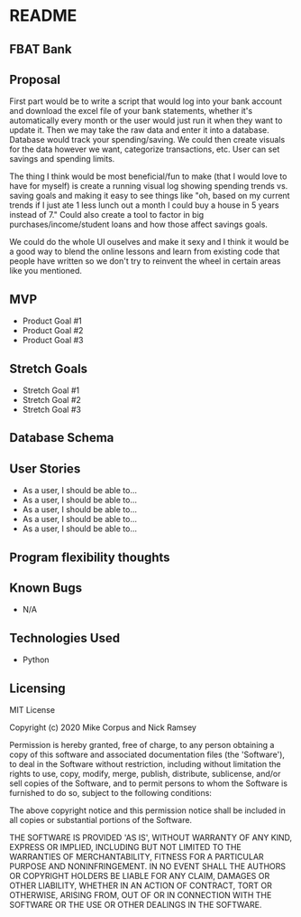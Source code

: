 # README

## FBAT Bank

## Proposal
First part would be to write a script that would log into your bank account and download the excel file of your bank statements, whether it's automatically every month or the user would just run it when they want to update it. Then we may take the raw data and enter it into a database. Database would track your spending/saving. We could then create visuals for the data however we want, categorize transactions, etc. User can set savings and spending limits.

The thing I think would be most beneficial/fun to make (that I would love to have for myself) is create a running visual log showing spending trends vs. saving goals and making it easy to see things like "oh, based on my current trends if I just ate 1 less lunch out a month I could buy a house in 5 years instead of 7." Could also create a tool to factor in big purchases/income/student loans and how those affect savings goals.

We could do the whole UI ouselves and make it sexy and I think it would be a good way to blend the online lessons and learn from existing code that people have written so we don't try to reinvent the wheel in certain areas like you mentioned.

## MVP
*	Product Goal #1
*	Product Goal #2
*	Product Goal #3


## Stretch Goals
*	Stretch Goal #1
*	Stretch Goal #2
*	Stretch Goal #3

## Database Schema


## User Stories
* As a user, I should be able to...
* As a user, I should be able to...
* As a user, I should be able to...
* As a user, I should be able to...
* As a user, I should be able to...

## Program flexibility thoughts


## Known Bugs
* N/A

## Technologies Used
* Python

## Licensing

MIT License

Copyright (c) 2020 Mike Corpus and Nick Ramsey

Permission is hereby granted, free of charge, to any person obtaining a copy of this software and associated documentation files (the 'Software'), to deal in the Software without restriction, including without limitation the rights to use, copy, modify, merge, publish, distribute, sublicense, and/or sell copies of the Software, and to permit persons to whom the Software is furnished to do so, subject to the following conditions:

The above copyright notice and this permission notice shall be included in all copies or substantial portions of the Software.

THE SOFTWARE IS PROVIDED 'AS IS', WITHOUT WARRANTY OF ANY KIND, EXPRESS OR IMPLIED, INCLUDING BUT NOT LIMITED TO THE WARRANTIES OF MERCHANTABILITY, FITNESS FOR A PARTICULAR PURPOSE AND NONINFRINGEMENT. IN NO EVENT SHALL THE AUTHORS OR COPYRIGHT HOLDERS BE LIABLE FOR ANY CLAIM, DAMAGES OR OTHER LIABILITY, WHETHER IN AN ACTION OF CONTRACT, TORT OR OTHERWISE, ARISING FROM, OUT OF OR IN CONNECTION WITH THE SOFTWARE OR THE USE OR OTHER DEALINGS IN THE SOFTWARE.